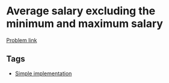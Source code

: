 # Average salary excluding the minimum and maximum salary

[Problem link](https://leetcode.com/problems/average-salary-excluding-the-minimum-and-maximum-salary/)

## Tags

* [Simple implementation](/README.md#Simple_implementation)
